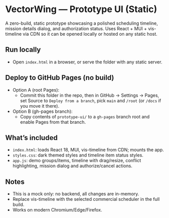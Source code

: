 # VectorWing — Prototype UI (Static)

A zero-build, static prototype showcasing a polished scheduling timeline, mission details dialog, and authorization status. Uses React + MUI + vis-timeline via CDN so it can be opened locally or hosted on any static host.

## Run locally
- Open `index.html` in a browser, or serve the folder with any static server.

## Deploy to GitHub Pages (no build)
- Option A (root Pages):
  - Commit this folder in the repo, then in GitHub → Settings → Pages, set Source to `Deploy from a branch`, pick `main` and `/root` (or `/docs` if you move it there).
- Option B (gh-pages branch):
  - Copy contents of `prototype-ui/` to a `gh-pages` branch root and enable Pages from that branch.

## What’s included
- `index.html`: loads React 18, MUI, vis-timeline from CDN; mounts the app.
- `styles.css`: dark themed styles and timeline item status styles.
- `app.js`: demo groups/items, timeline with drag/resize, conflict highlighting, mission dialog and authorize/cancel actions.

## Notes
- This is a mock only: no backend, all changes are in-memory.
- Replace vis-timeline with the selected commercial scheduler in the full build.
- Works on modern Chromium/Edge/Firefox.
